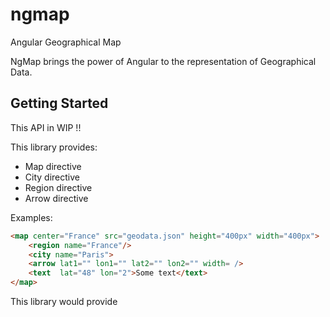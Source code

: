 ngmap
=====

Angular Geographical Map

NgMap brings the power of Angular to the representation of Geographical Data.

Getting Started
--------------------

This API in WIP !!

This library provides:
* Map directive
* City directive
* Region directive
* Arrow directive

Examples:
```html
<map center="France" src="geodata.json" height="400px" width="400px">
    <region name="France"/>
    <city name="Paris">
    <arrow lat1="" lon1="" lat2="" lon2="" width= />
    <text  lat="48" lon="2">Some text</text>
</map>
```

This library would provide
